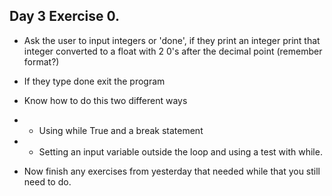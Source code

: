 ## Day 3 Exercise 0.

* Ask the user to input integers or 'done', if they print an integer print that integer converted to a float
with 2 0's after the decimal point (remember format?)

* If they type done exit the program

* Know how to do this two different ways

* * Using while True and a break statement

* * Setting an input variable outside the loop and using a test with while.

* Now finish any exercises from yesterday that needed while that you still need to do.